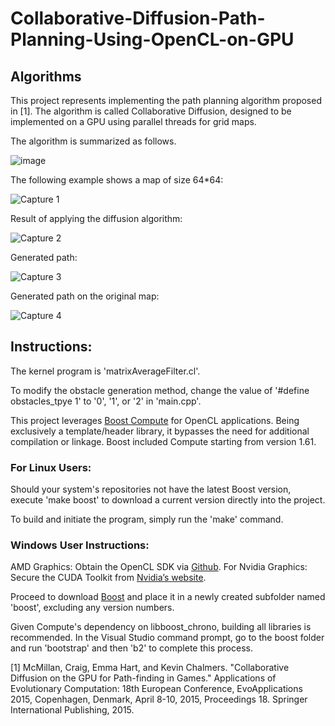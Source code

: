 # Collaborative-Diffusion-Path-Planning-Using-OpenCL-on-GPU

## Algorithms

This project represents implementing the path planning algorithm proposed in [1]. The algorithm is called Collaborative Diffusion, designed to be implemented on a GPU using parallel threads for grid maps.

The algorithm is summarized as follows.

![image](https://github.com/SokratALDARMINI/Collaborative-Diffusion-Path-Planning-Using-OpenCL-on-GPU/assets/95107709/bf0454e0-01c7-4d47-9017-176c067ed53f)


The following example shows a map of size 64*64:

![Capture 1](https://github.com/SokratALDARMINI/Collaborative-Diffusion-Path-Planning-Using-OpenCL-on-GPU/assets/95107709/18f0d796-fb7a-40f6-a48a-7be171a641c5)


Result of applying the diffusion algorithm:

![Capture 2](https://github.com/SokratALDARMINI/Collaborative-Diffusion-Path-Planning-Using-OpenCL-on-GPU/assets/95107709/e81d0f06-9405-4f96-8fd8-f03d30b88df3)


Generated path:

![Capture 3](https://github.com/SokratALDARMINI/Collaborative-Diffusion-Path-Planning-Using-OpenCL-on-GPU/assets/95107709/ca72a2a0-e110-4935-890d-7f2dd2d1a949)


Generated path on the original map:

![Capture 4](https://github.com/SokratALDARMINI/Collaborative-Diffusion-Path-Planning-Using-OpenCL-on-GPU/assets/95107709/535af826-d166-49df-a15f-4b1a0bf0919c)


## Instructions:

The kernel program is 'matrixAverageFilter.cl'.

To modify the obstacle generation method, change the value of '#define obstacles_tpye 1' to '0', '1', or '2' in 'main.cpp'.

This project leverages [Boost Compute]([https://myoctocat.com/assets/images/base-octocat.svg](https://github.com/boostorg/compute)) for OpenCL applications. Being exclusively a template/header library, it bypasses the need for additional compilation or linkage. Boost included Compute starting from version 1.61.

### For Linux Users:

Should your system's repositories not have the latest Boost version, execute 'make boost' to download a current version directly into the project.

To build and initiate the program, simply run the 'make' command.

### Windows User Instructions:

AMD Graphics: Obtain the OpenCL SDK via [Github](https://github.com/GPUOpen-LibrariesAndSDKs/OCL-SDK/releases). For Nvidia Graphics: Secure the CUDA Toolkit from [Nvidia’s website](https://developer.nvidia.com/cuda-downloads).

Proceed to download [Boost](http://www.boost.org/) and place it in a newly created subfolder named 'boost', excluding any version numbers.

Given Compute's dependency on libboost_chrono, building all libraries is recommended. In the Visual Studio command prompt, go to the boost folder and run 'bootstrap' and then 'b2' to complete this process.

[1] McMillan, Craig, Emma Hart, and Kevin Chalmers. "Collaborative Diffusion on the GPU for Path-finding in Games." Applications of Evolutionary Computation: 18th European Conference, EvoApplications 2015, Copenhagen, Denmark, April 8-10, 2015, Proceedings 18. Springer International Publishing, 2015.
